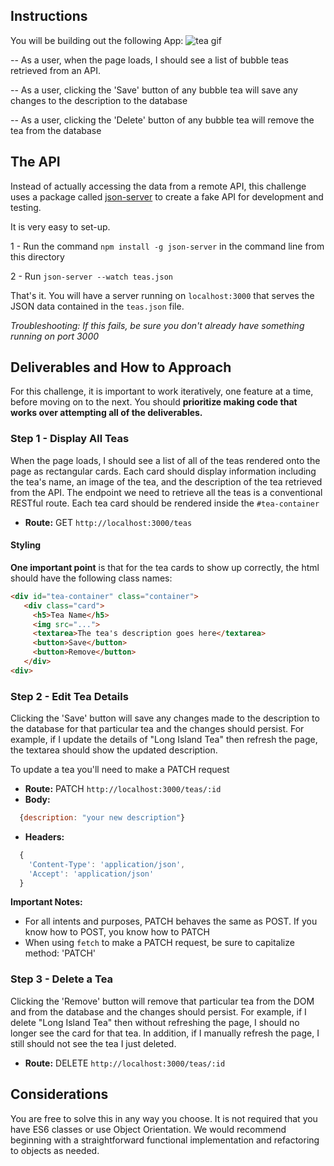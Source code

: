 ## Instructions

You will be building out the following App:
![tea gif]()


-- As a user, when the page loads, I should see a list of bubble teas retrieved from an API.

-- As a user, clicking the 'Save' button of any bubble tea will save any changes to the description to the database

-- As a user, clicking the 'Delete' button of any bubble tea will remove the tea from the database


## The API

Instead of actually accessing the data from a remote API, this challenge uses a package called [json-server](https://github.com/typicode/json-server) to create a fake API for development and testing.

It is very easy to set-up.

1 - Run the command `npm install -g json-server` in the command line from this directory

2 - Run `json-server --watch teas.json`

That's it. You will have a server running on `localhost:3000` that serves the JSON data contained in the `teas.json` file.

*Troubleshooting: If this fails, be sure you don't already have something running on port 3000*

## Deliverables and How to Approach

For this challenge, it is important to work iteratively, one feature at a time, before moving on to the next. You should **prioritize making code that works over attempting all of the deliverables.**

### Step 1 - Display All Teas

When the page loads, I should see a list of all of the teas rendered onto the page as rectangular cards. Each card should display information including the tea's name, an image of the tea, and the description of the tea retrieved from the API. The endpoint we need to retrieve all the teas is a conventional RESTful route. Each tea card should be rendered inside the `#tea-container`

* **Route:** GET `http://localhost:3000/teas`

#### Styling

**One important point** is that for the tea cards to show up correctly, the html should have the following class names:

```html
<div id="tea-container" class="container">
   <div class="card">
     <h5>Tea Name</h5>
     <img src="...">
     <textarea>The tea's description goes here</textarea>
     <button>Save</button>
     <button>Remove</button>
   </div>
<div>
```


### Step 2 - Edit Tea Details

Clicking the 'Save' button will save any changes made to the description to the database for that particular tea and the changes should persist. For example, if I update the details of "Long Island Tea" then refresh the page, the textarea should show the updated description.

To update a tea you'll need to make a PATCH request
* **Route:** PATCH `http://localhost:3000/teas/:id`
* **Body:**
```js
  {description: "your new description"}
```
* **Headers:**
```js
  {
    'Content-Type': 'application/json',
    'Accept': 'application/json'
  }
  ```

  **Important Notes:**
  * For all intents and purposes, PATCH behaves the same as POST. If you know how to POST, you know how to PATCH
  * When using `fetch` to make a PATCH request, be sure to capitalize method: 'PATCH'


### Step 3 - Delete a Tea

Clicking the 'Remove' button will remove that particular tea from the DOM and from the database and the changes should persist. For example, if I delete "Long Island Tea" then without refreshing the page, I should no longer see the card for that tea. In addition, if I manually refresh the page, I still should not see the tea I just deleted.

* **Route:** DELETE `http://localhost:3000/teas/:id`

## Considerations

You are free to solve this in any way you choose. It is not required that you have ES6 classes or use Object Orientation. We would recommend beginning with a straightforward functional implementation and refactoring to objects as needed.
